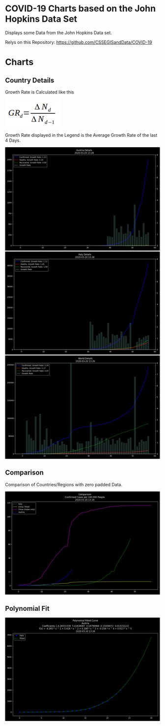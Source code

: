 
COVID-19 Charts based on the John Hopkins Data Set
==================================================

Displays some Data from the John Hopkins Data set.

Relys on this Repository: https://github.com/CSSEGISandData/COVID-19

Charts
======

Country Details
---------------

Growth Rate is Calculated like this

![Growth Rate Formula](static/growth-rate.png)

Growth Rate displayed in the Legend is the Average Growth Rate of the last 4 Days.

![Austria Details](export/austria.png)
![Italy Details](export/italy.png)
![World Details](export/world.png)

Comparison
----------

Comparison of Countries/Regions with zero padded Data.

![Comparison](export/comparison.png)

Polynomial Fit
--------------

![Fitted](export/fitted.png)


